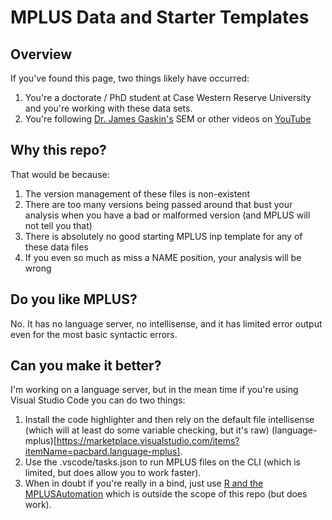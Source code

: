 # MPLUS Data and Starter Templates

## Overview

If you've found this page, two things likely have occurred:

1. You're a doctorate / PhD student at Case Western Reserve University and you're working with these data sets.
2. You're following [Dr. James Gaskin's](https://statwiki.gaskination.com/index.php?title=Main_Page) SEM or other videos on [YouTube](https://www.youtube.com/@Gaskination)

## Why this repo?

That would be because:

1. The version management of these files is non-existent
2. There are too many versions being passed around that bust your analysis when you have a bad or malformed version (and MPLUS will not tell you that)
3. There is absolutely no good starting MPLUS inp template for any of these data files
4. If you even so much as miss a NAME position, your analysis will be wrong

## Do you like MPLUS?

No. It has no language server, no intellisense, and it has limited error output even for the most basic syntactic errors.

## Can you make it better?

I'm working on a language server, but in the mean time if you're using Visual Studio Code you can do two things:

1. Install the code highlighter and then rely on the default file intellisense (which will at least do some variable checking, but it's raw) (language-mplus)[https://marketplace.visualstudio.com/items?itemName=pacbard.language-mplus].
2. Use the .vscode/tasks.json to run MPLUS files on the CLI (which is limited, but does allow you to work faster).
3. When in doubt if you're really in a bind, just use [R and the MPLUSAutomation](https://cran.r-project.org/web/packages/MplusAutomation/index.html) which is outside the scope of this repo (but does work).
